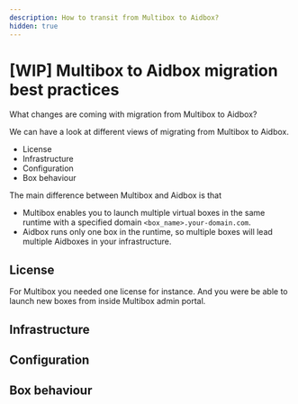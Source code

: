 ```yaml
---
description: How to transit from Multibox to Aidbox?
hidden: true
---
```


# \[WIP] Multibox to Aidbox migration best practices

What changes are coming with migration from Multibox to Aidbox?

We can have a look at different views of migrating from Multibox to Aidbox.

* License
* Infrastructure
* Configuration
* Box behaviour

The main difference between Multibox and Aidbox is that&#x20;

* Multibox enables you to launch multiple virtual boxes in the same runtime with a specified domain `<box_name>.your-domain.com`.
* Aidbox runs only one box in the runtime, so multiple boxes will lead multiple Aidboxes in your infrastructure.

## License

For Multibox you needed one license for instance. And you were be able to launch new boxes from inside Multibox admin portal.



## Infrastructure



## Configuration



## Box behaviour

